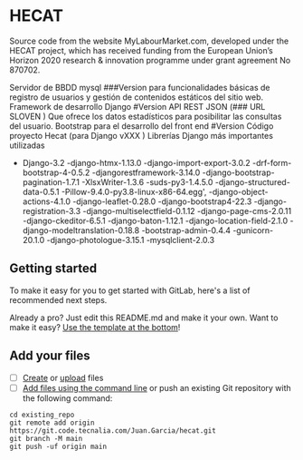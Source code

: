 # HECAT

Source code from the website MyLabourMarket.com, developed under the HECAT project, which has received funding from the European Union’s Horizon 2020 research & innovation programme under grant agreement No 870702.

Servidor de BBDD mysql ###Version para funcionalidades básicas de registro de usuarios y gestión de contenidos estáticos del sitio web.
Framework de desarrollo Django #Version
API REST JSON (### URL SLOVEN )  Que ofrece los datos estadísticos para posibilitar las consultas del usuario.
Bootstrap para el desarrollo del front end #Version
Código proyecto Hecat (para Django vXXX )
Librerías Django más importantes utilizadas
- Django-3.2
-django-htmx-1.13.0
-django-import-export-3.0.2
-drf-form-bootstrap-4-0.5.2
-djangorestframework-3.14.0
-django-bootstrap-pagination-1.7.1
-XlsxWriter-1.3.6
-suds-py3-1.4.5.0
-django-structured-data-0.5.1
-Pillow-9.4.0-py3.8-linux-x86-64.egg',
-django-object-actions-4.1.0
-django-leaflet-0.28.0
-django-bootstrap4-22.3
-django-registration-3.3
-django-multiselectfield-0.1.12
-django-page-cms-2.0.11
-django-ckeditor-6.5.1
-django-baton-1.12.1
-django-location-field-2.1.0
-django-modeltranslation-0.18.8
-bootstrap-admin-0.4.4
-gunicorn-20.1.0
-django-photologue-3.15.1
-mysqlclient-2.0.3



## Getting started

To make it easy for you to get started with GitLab, here's a list of recommended next steps.

Already a pro? Just edit this README.md and make it your own. Want to make it easy? [Use the template at the bottom](#editing-this-readme)!

## Add your files

- [ ] [Create](https://docs.gitlab.com/ee/user/project/repository/web_editor.html#create-a-file) or [upload](https://docs.gitlab.com/ee/user/project/repository/web_editor.html#upload-a-file) files
- [ ] [Add files using the command line](https://docs.gitlab.com/ee/gitlab-basics/add-file.html#add-a-file-using-the-command-line) or push an existing Git repository with the following command:

```
cd existing_repo
git remote add origin https://git.code.tecnalia.com/Juan.Garcia/hecat.git
git branch -M main
git push -uf origin main
```
